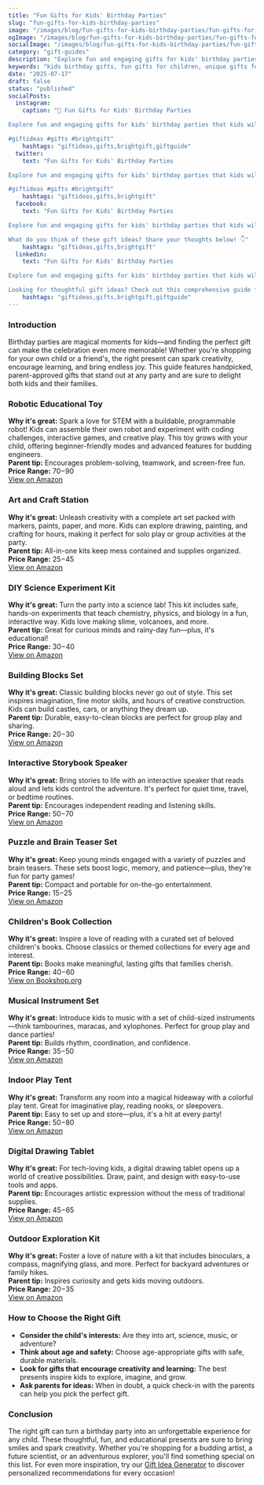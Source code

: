 ```yaml
---
title: "Fun Gifts for Kids' Birthday Parties"
slug: "fun-gifts-for-kids-birthday-parties"
image: "/images/blog/fun-gifts-for-kids-birthday-parties/fun-gifts-for-kids-birthday-parties-banner.webp"
ogImage: "/images/blog/fun-gifts-for-kids-birthday-parties/fun-gifts-for-kids-birthday-parties-og.webp"
socialImage: "/images/blog/fun-gifts-for-kids-birthday-parties/fun-gifts-for-kids-birthday-parties-social.webp"
category: "gift-guides"
description: "Explore fun and engaging gifts for kids' birthday parties that kids will love and parents will appreciate."
keywords: "kids birthday gifts, fun gifts for children, unique gifts for kids, birthday present ideas, toys for kids"
date: "2025-07-17"
draft: false
status: "published"
socialPosts:
  instagram:
    caption: "🎁 Fun Gifts for Kids' Birthday Parties

Explore fun and engaging gifts for kids' birthday parties that kids will love and parents will appreciate.

#giftideas #gifts #brightgift"
    hashtags: "giftideas,gifts,brightgift,giftguide"
  twitter:
    text: "Fun Gifts for Kids' Birthday Parties

Explore fun and engaging gifts for kids' birthday parties that kids will love and parents will appreciate.

#giftideas #gifts #brightgift"
    hashtags: "giftideas,gifts,brightgift"
  facebook:
    text: "Fun Gifts for Kids' Birthday Parties

Explore fun and engaging gifts for kids' birthday parties that kids will love and parents will appreciate.

What do you think of these gift ideas? Share your thoughts below! 👇"
    hashtags: "giftideas,gifts,brightgift"
  linkedin:
    text: "Fun Gifts for Kids' Birthday Parties

Explore fun and engaging gifts for kids' birthday parties that kids will love and parents will appreciate.

Looking for thoughtful gift ideas? Check out this comprehensive guide for inspiration."
    hashtags: "giftideas,gifts,brightgift,giftguide"
---
```


### Introduction

Birthday parties are magical moments for kids—and finding the perfect gift can make the celebration even more memorable! Whether you're shopping for your own child or a friend's, the right present can spark creativity, encourage learning, and bring endless joy. This guide features handpicked, parent-approved gifts that stand out at any party and are sure to delight both kids and their families.

### Robotic Educational Toy
**Why it's great:** Spark a love for STEM with a buildable, programmable robot! Kids can assemble their own robot and experiment with coding challenges, interactive games, and creative play. This toy grows with your child, offering beginner-friendly modes and advanced features for budding engineers.  
**Parent tip:** Encourages problem-solving, teamwork, and screen-free fun.  
**Price Range:** $70-$90  
<a href="https://www.amazon.com/s?k=robotic+educational+toy&tag=bright-gift-20" class="amazon-link" target="_blank" rel="noopener">View on Amazon</a>

### Art and Craft Station
**Why it's great:** Unleash creativity with a complete art set packed with markers, paints, paper, and more. Kids can explore drawing, painting, and crafting for hours, making it perfect for solo play or group activities at the party.  
**Parent tip:** All-in-one kits keep mess contained and supplies organized.  
**Price Range:** $25-$45  
<a href="https://www.amazon.com/s?k=art+and+craft+station&tag=bright-gift-20" class="amazon-link" target="_blank" rel="noopener">View on Amazon</a>

### DIY Science Experiment Kit
**Why it's great:** Turn the party into a science lab! This kit includes safe, hands-on experiments that teach chemistry, physics, and biology in a fun, interactive way. Kids love making slime, volcanoes, and more.  
**Parent tip:** Great for curious minds and rainy-day fun—plus, it's educational!  
**Price Range:** $30-$40  
<a href="https://www.amazon.com/s?k=diy+science+experiment+kit&tag=bright-gift-20" class="amazon-link" target="_blank" rel="noopener">View on Amazon</a>

### Building Blocks Set
**Why it's great:** Classic building blocks never go out of style. This set inspires imagination, fine motor skills, and hours of creative construction. Kids can build castles, cars, or anything they dream up.  
**Parent tip:** Durable, easy-to-clean blocks are perfect for group play and sharing.  
**Price Range:** $20-$30  
<a href="https://www.amazon.com/s?k=building+blocks+set&tag=bright-gift-20" class="amazon-link" target="_blank" rel="noopener">View on Amazon</a>

### Interactive Storybook Speaker
**Why it's great:** Bring stories to life with an interactive speaker that reads aloud and lets kids control the adventure. It's perfect for quiet time, travel, or bedtime routines.  
**Parent tip:** Encourages independent reading and listening skills.  
**Price Range:** $50-$70  
<a href="https://www.amazon.com/s?k=interactive+storybook+speaker&tag=bright-gift-20" class="amazon-link" target="_blank" rel="noopener">View on Amazon</a>

### Puzzle and Brain Teaser Set
**Why it's great:** Keep young minds engaged with a variety of puzzles and brain teasers. These sets boost logic, memory, and patience—plus, they're fun for party games!  
**Parent tip:** Compact and portable for on-the-go entertainment.  
**Price Range:** $15-$25  
<a href="https://www.amazon.com/s?k=puzzle+brain+teaser+set&tag=bright-gift-20" class="amazon-link" target="_blank" rel="noopener">View on Amazon</a>

### Children's Book Collection
**Why it's great:** Inspire a love of reading with a curated set of beloved children's books. Choose classics or themed collections for every age and interest.  
**Parent tip:** Books make meaningful, lasting gifts that families cherish.  
**Price Range:** $40-$60  
<a href="https://bookshop.org/a/brightgift/9780060254926" class="amazon-link" target="_blank" rel="noopener">View on Bookshop.org</a>

### Musical Instrument Set
**Why it's great:** Introduce kids to music with a set of child-sized instruments—think tambourines, maracas, and xylophones. Perfect for group play and dance parties!  
**Parent tip:** Builds rhythm, coordination, and confidence.  
**Price Range:** $35-$50  
<a href="https://www.amazon.com/s?k=musical+instrument+set+for+kids&tag=bright-gift-20" class="amazon-link" target="_blank" rel="noopener">View on Amazon</a>

### Indoor Play Tent
**Why it's great:** Transform any room into a magical hideaway with a colorful play tent. Great for imaginative play, reading nooks, or sleepovers.  
**Parent tip:** Easy to set up and store—plus, it's a hit at every party!  
**Price Range:** $50-$80  
<a href="https://www.amazon.com/s?k=indoor+play+tent&tag=bright-gift-20" class="amazon-link" target="_blank" rel="noopener">View on Amazon</a>

### Digital Drawing Tablet
**Why it's great:** For tech-loving kids, a digital drawing tablet opens up a world of creative possibilities. Draw, paint, and design with easy-to-use tools and apps.  
**Parent tip:** Encourages artistic expression without the mess of traditional supplies.  
**Price Range:** $45-$65  
<a href="https://www.amazon.com/s?k=digital+drawing+tablet+for+kids&tag=bright-gift-20" class="amazon-link" target="_blank" rel="noopener">View on Amazon</a>

### Outdoor Exploration Kit
**Why it's great:** Foster a love of nature with a kit that includes binoculars, a compass, magnifying glass, and more. Perfect for backyard adventures or family hikes.  
**Parent tip:** Inspires curiosity and gets kids moving outdoors.  
**Price Range:** $20-$35  
<a href="https://www.amazon.com/s?k=outdoor+exploration+kit+for+kids&tag=bright-gift-20" class="amazon-link" target="_blank" rel="noopener">View on Amazon</a>

### How to Choose the Right Gift

- **Consider the child's interests:** Are they into art, science, music, or adventure?
- **Think about age and safety:** Choose age-appropriate gifts with safe, durable materials.
- **Look for gifts that encourage creativity and learning:** The best presents inspire kids to explore, imagine, and grow.
- **Ask parents for ideas:** When in doubt, a quick check-in with the parents can help you pick the perfect gift.

### Conclusion

The right gift can turn a birthday party into an unforgettable experience for any child. These thoughtful, fun, and educational presents are sure to bring smiles and spark creativity. Whether you're shopping for a budding artist, a future scientist, or an adventurous explorer, you'll find something special on this list. For even more inspiration, try our [Gift Idea Generator](https://bright-gift.com) to discover personalized recommendations for every occasion!